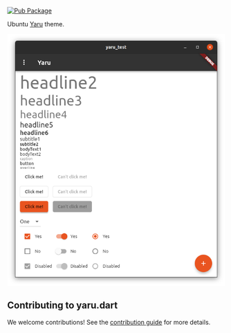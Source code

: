 [![Pub Package](https://img.shields.io/pub/v/yaru.svg)](https://pub.dev/packages/yaru)

Ubuntu [Yaru](https://github.com/ubuntu/yaru) theme.

![Example app using Yaru theme](screenshot.png)

## Contributing to yaru.dart

We welcome contributions! See the [contribution guide](CONTRIBUTING.md) for more details.

